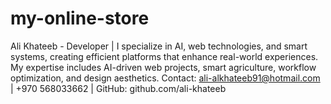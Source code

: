 # my-online-store
 Ali Khateeb - Developer | I specialize in AI, web technologies, and smart systems, creating efficient platforms that enhance real-world experiences. My expertise includes AI-driven web projects, smart agriculture, workflow optimization, and design aesthetics. Contact: ali-alkhateeb91@hotmail.com | +970 568033662 | GitHub: github.com/ali-khateeb

